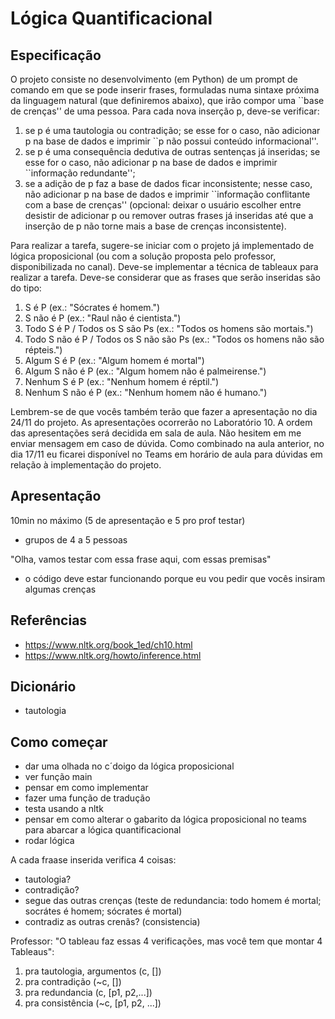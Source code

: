 # Lógica Quantificacional

## Especificação

O projeto consiste no desenvolvimento (em Python) de um prompt de comando em que se pode inserir frases, formuladas numa sintaxe próxima da linguagem natural (que definiremos abaixo), que irão compor uma ``base de crenças'' de uma pessoa. Para cada nova inserção p, deve-se verificar:

1. se p é uma tautologia ou contradição; se esse for o caso, não adicionar p na base de dados e imprimir ``p não possui conteúdo informacional''.
2. se p é uma consequência dedutiva de outras sentenças já inseridas; se esse for o caso, não adicionar p na base de dados e imprimir ``informação redundante'';
3. se a adição de p faz a base de dados ficar inconsistente; nesse caso, não adicionar p na base de dados e imprimir ``informação conflitante com a base de crenças'' (opcional: deixar o usuário escolher entre desistir de adicionar p ou remover outras frases já inseridas até que a inserção de p não torne mais a base de crenças inconsistente).

Para realizar a tarefa, sugere-se iniciar com o projeto já implementado de lógica proposicional (ou com a solução proposta pelo professor, disponibilizada no canal). Deve-se implementar a técnica de tableaux para realizar a tarefa. Deve-se considerar que as frases que serão inseridas são do tipo:

1. S é P (ex.: "Sócrates é homem.")
2. S não é P (ex.: "Raul não é cientista.")
3. Todo S é P / Todos os S são Ps (ex.: "Todos os homens são mortais.")
4. Todo S não é P / Todos os S não são Ps (ex.: "Todos os homens não são répteis.")
5. Algum S é P (ex.: "Algum homem é mortal")
6. Algum S não é P (ex.: "Algum homem não é palmeirense.")
7. Nenhum S é P (ex.: "Nenhum homem é réptil.")
8. Nenhum S não é P (ex.: "Nenhum homem não é humano.")

Lembrem-se de que vocês também terão que fazer a apresentação no dia 24/11 do projeto. As apresentações ocorrerão no Laboratório 10. A ordem das apresentações será decidida em sala de aula. Não hesitem em me enviar mensagem em caso de dúvida. Como combinado na aula anterior, no dia 17/11 eu ficarei disponível no Teams em horário de aula para dúvidas em relação à implementação do projeto.


## Apresentação

10min no máximo (5 de apresentação e 5 pro prof testar)
- grupos de 4 a 5 pessoas

"Olha, vamos testar com essa frase aqui, com essas premisas"
- o código deve estar funcionando porque eu vou pedir que vocês insiram algumas crenças


## Referências

- https://www.nltk.org/book_1ed/ch10.html
- https://www.nltk.org/howto/inference.html


## Dicionário
- tautologia

## Como começar
- dar uma olhada no c´doigo da lógica proposicional
- ver função main
- pensar em como implementar
- fazer uma função de tradução
- testa usando a nltk
- pensar em como alterar o gabarito da lógica proposicional no teams para abarcar a lógica quantificacional
- rodar lógica


A cada fraase inserida verifica 4 coisas:
- tautologia?
- contradição?
- segue das outras crenças (teste de redundancia: todo homem é mortal; socrátes é homem; sócrates é mortal)
- contradiz as outras crenãs? (consistencia)

Professor: "O tableau faz essas 4 verificações, mas você tem que montar 4 Tableaus":

1) pra tautologia, argumentos (c, [])
2) pra contradição (~c, [])
3) pra redundancia (c, [p1, p2,...])
4) pra consistência (~c, [p1, p2, ...])